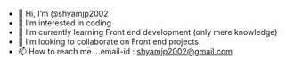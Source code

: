 - 👋 Hi, I’m @shyamjp2002
- 👀 I’m interested in coding
- 🌱 I’m currently learning Front end development (only mere knowledge)
- 💞️ I’m looking to collaborate on Front end projects
- 📫 How to reach me ...email-id : shyamjp2002@gmail.com

<!---
shyamjp2002/shyamjp2002 is a ✨ special ✨ repository because its `README.md` (this file) appears on your GitHub profile.
You can click the Preview link to take a look at your changes.
--->
